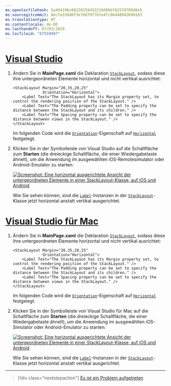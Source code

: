 ```yaml
---
ms.openlocfilehash: 5a464196c08220158432219d96bf82578789d8e5
ms.sourcegitcommit: 8ecfa339d0f3e7687977bfe4fc96448942690183
ms.translationtype: HT
ms.contentlocale: de-DE
ms.lasthandoff: 07/03/2019
ms.locfileid: "67559997"
---
```

# <a name="visual-studiotabvswin"></a>[Visual Studio](#tab/vswin)

1. Ändern Sie in **MainPage.xaml** die Deklaration [`StackLayout`](xref:Xamarin.Forms.StackLayout), sodass diese ihre untergeordneten Elemente horizontal und nicht vertikal ausrichtet:

    ```xaml
    <StackLayout Margin="20,35,20,25"
                 Orientation="Horizontal">
        <Label Text="The StackLayout has its Margin property set, to control the rendering position of the StackLayout." />
        <Label Text="The Padding property can be set to specify the distance between the StackLayout and its children." />
        <Label Text="The Spacing property can be set to specify the distance between views in the StackLayout." />
    </StackLayout>
    ```

    Im folgenden Code wird die [`Orientation`](xref:Xamarin.Forms.StackLayout.Orientation)-Eigenschaft auf [`Horizontal`](xref:Xamarin.Forms.StackOrientation.Horizontal) festgelegt.

1. Klicken Sie in der Symbolleiste von Visual Studio auf die Schaltfläche zum **Starten** (die dreieckige Schaltfläche, die einer Wiedergabetaste ähnelt), um die Anwendung im ausgewählten iOS-Remotesimulator oder Android-Emulator zu starten:

    [![Screenshot: Eine horizontal ausgerichtete Ansicht der untergeordneten Elemente in einer StackLayout-Klasse, auf iOS und Android](../images/orientation.png "StackLayout mit horizontal ausgerichteten Bezeichnungsinstanzen")](../images/orientation-large.png#lightbox "StackLayout mit horizontal ausgerichteten Bezeichnungsinstanzen")

    Wie Sie sehen können, sind die [`Label`](xref:Xamarin.Forms.Label)-Instanzen in der [`StackLayout`](xref:Xamarin.Forms.StackLayout)-Klasse jetzt horizontal anstatt vertikal ausgerichtet.

# <a name="visual-studio-for-mactabvsmac"></a>[Visual Studio für Mac](#tab/vsmac)

1. Ändern Sie in **MainPage.xaml** die Deklaration [`StackLayout`](xref:Xamarin.Forms.StackLayout), sodass diese ihre untergeordneten Elemente horizontal und nicht vertikal ausrichtet:

    ```xaml
    <StackLayout Margin="20,35,20,25"
                 Orientation="Horizontal">
        <Label Text="The StackLayout has its Margin property set, to control the rendering position of the StackLayout." />
        <Label Text="The Padding property can be set to specify the distance between the StackLayout and its children." />
        <Label Text="The Spacing property can be set to specify the distance between views in the StackLayout." />
    </StackLayout>
    ```

    Im folgenden Code wird die [`Orientation`](xref:Xamarin.Forms.StackLayout.Orientation)-Eigenschaft auf [`Horizontal`](xref:Xamarin.Forms.StackOrientation.Horizontal) festgelegt.

1. Klicken Sie in der Symbolleiste von Visual Studio für Mac auf die Schaltfläche zum **Starten** (die dreieckige Schaltfläche, die einer Wiedergabetaste ähnelt), um die Anwendung im ausgewählten iOS-Simulator oder Android-Emulator zu starten:

    [![Screenshot: Eine horizontal ausgerichtete Ansicht der untergeordneten Elemente in einer StackLayout-Klasse, auf iOS und Android](../images/orientation.png "StackLayout mit horizontal ausgerichteten Bezeichnungsinstanzen")](../images/orientation-large.png#lightbox "StackLayout mit horizontal ausgerichteten Bezeichnungsinstanzen")

    Wie Sie sehen können, sind die [`Label`](xref:Xamarin.Forms.Label)-Instanzen in der [`StackLayout`](xref:Xamarin.Forms.StackLayout)-Klasse jetzt horizontal anstatt vertikal ausgerichtet.

-----

> [!div class="nextstepaction"]
> [Es ist ein Problem aufgetreten](https://github.com/MicrosoftDocs/xamarin-docs/issues/new?title=StackLayout+Tutorial+Step+2+Feedback&template=tutorial_template.md)
